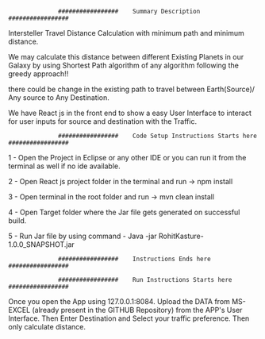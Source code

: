                   #################    Summary Description  #################

Intersteller Travel Distance Calculation with minimum path and minimum distance.

We may calculate this distance between different Existing Planets in our Galaxy by using Shortest Path algorithm of any algorithm following the greedy approach!!

there could be change in the existing path to travel between Earth(Source)/ Any source to Any Destination.

We have React js in the front end to show a easy User Interface to interact for user inputs for source and destination with the Traffic.

                  #################    Code Setup Instructions Starts here #################

1 - Open the Project in Eclipse or any other IDE or you can run it from the terminal as well if no ide available. 

2 - Open React js project folder in the terminal and run -> npm install 

3 - Open terminal in the root folder and run -> mvn clean install 

4 - Open Target folder where the Jar file gets generated on successful build. 

5 - Run Jar file by using command - Java -jar RohitKasture-1.0.0_SNAPSHOT.jar
  
                  #################    Instructions Ends here #################

                  #################    Run Instructions Starts here #################

Once you open the App using 127.0.0.1:8084. Upload the DATA from MS-EXCEL (already present in the GITHUB Repository) from the APP's User Interface. Then Enter Destination and Select your traffic preference. Then only calculate distance.
